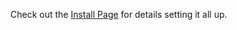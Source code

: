 Check out the [Install Page](https://github.com/bcooksey/Vagrant-LAMP/wiki/Install) for details setting it all up.
